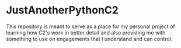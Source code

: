# JustAnotherPythonC2
This repository is meant to serve as a place for my personal project of learning how C2's work in better detail and also providing me with something to use on engagements that I understand and can control.

